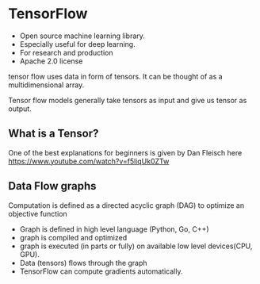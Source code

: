 # TensorFlow

* Open source machine learning library.
* Especially useful for deep learning.
* For research and production
* Apache 2.0 license

tensor flow uses data in form of tensors. It can be thought of as a multidimensional array.

Tensor flow models generally take tensors as input and give us tensor as output.

## What is a Tensor?
One of the best explanations for beginners is given by Dan Fleisch here
https://www.youtube.com/watch?v=f5liqUk0ZTw

## Data Flow graphs
Computation is defined as a directed acyclic graph (DAG) to optimize an objective function
* Graph is defined in high level language (Python, Go, C++)
* graph is compiled and optimized
* graph is executed (in parts or fully) on available low level devices(CPU, GPU).
* Data (tensors) flows through the graph
* TensorFlow can compute gradients automatically.
